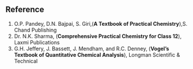 ## Reference
1. O.P. Pandey, D.N. Bajpai, S. Giri,(**A Textbook of Practical Chemistry**),S. Chand Publishing
2. Dr. N.K. Sharma, (**Comprehensive Practical Chemistry for Class 12**), Laxmi Publications
3. G.H. Jeffery, J. Bassett, J. Mendham, and R.C. Denney, (**Vogel’s Textbook of Quantitative Chemical Analysis**), Longman Scientific & Technical
